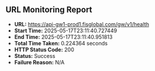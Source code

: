 ## URL Monitoring Report

- **URL:** https://api-gw1-prod1.fisglobal.com/gw/v1/health
- **Start Time:** 2025-05-17T23:11:40.727449
- **End Time:** 2025-05-17T23:11:40.951813
- **Total Time Taken:** 0.224364 seconds
- **HTTP Status Code:** 200
- **Status:** Success
- **Failure Reason:** N/A
